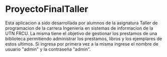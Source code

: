 # ProyectoFinalTaller
Esta aplicacion a sido desarrollada por alumnos de la asignatura Taller de programacion de la carrera Ingenieria en sistemas de informacion de la UTN FRCU.
La misma tiene el objetivo de gestionar los prestamos de una biblioteca permitiendo administrar los prestamos, libros y los ejemplares de estos ultimos. 
Si ingresa por primera vez a la misma ingrese el nombre de usuario "admin" y la contraseña "admin".
